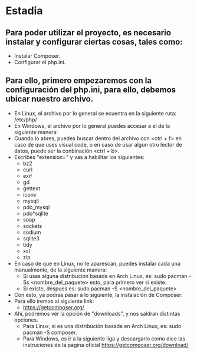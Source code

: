 # Estadia

## Para poder utilizar el proyecto, es necesario instalar y configurar ciertas cosas, tales como:
* Instalar Composer.
* Configurar el php.ini.

## Para ello, primero empezaremos con la configuración del php.ini, para ello, debemos ubicar nuestro archivo.
* En Linux, el archivo por lo general se ecuentra en la siguiente ruta: /etc/php/
* En Windows, el archivo por lo general puedes accesar a el de la siguiente manera:
* Cuando lo abres, puedes buscar dentro del archivo con <ctrl + f> en caso de que uses visual code, o en caso de usar algun otro lector de datos, puede ser la conbinación <ctrl + b>.
* Escribes "extension=" y vas a habilitar los siguientes:
    * bz2
    * curl
    * exif
    * gd
    * gettext
    * iconv
    * mysqli
    * pdo_mysql
    * pdo*sqlite
    * soap
    * sockets
    * sodium
    * sqlite3
    * tidy
    * xsl
    * zip
* En caso de que en Linux, no te aparescan, puedes instalar cada una manualmente, de la siguiente manera:
    * Si usas alguna distribución basada en Arch Linux, es: sudo pacman -Ss <nombre_del_paquete> esto, para primero ver si existe.
    * Si existe, despues es: sudo pacman -S <nombre_del_paquete>
* Con esto, ya podras pasar a lo siguiente, la instalación de Composer:
* Para ello iremos al siguiente link:
    * https://getcomposer.org/
* Ahí, podremos ver la opción de "downloads", y nos saldran distintas opciones.
    * Para Linux, si es una distribución basada en Arch Linux, es: sudo pacman -S composer.
    * Para Windows, es ir a la siguiente liga y descargarlo como dice las instruciones de la pagina oficial https://getcomposer.org/download/
    
